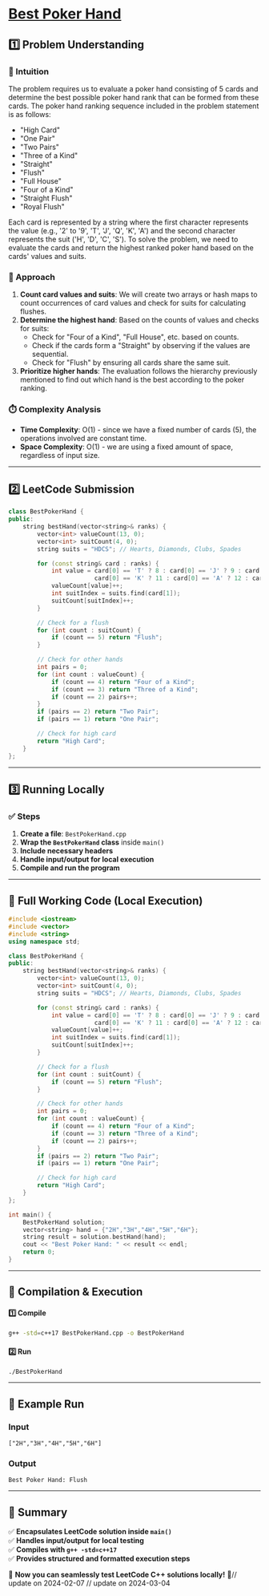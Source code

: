 # **[Best Poker Hand](https://leetcode.com/problems/best-poker-hand/description/)**  

## **1️⃣ Problem Understanding**  
### **📌 Intuition**  
The problem requires us to evaluate a poker hand consisting of 5 cards and determine the best possible poker hand rank that can be formed from these cards. The poker hand ranking sequence included in the problem statement is as follows:  
- "High Card"  
- "One Pair"  
- "Two Pairs"  
- "Three of a Kind"  
- "Straight"  
- "Flush"  
- "Full House"  
- "Four of a Kind"  
- "Straight Flush"  
- "Royal Flush"  

Each card is represented by a string where the first character represents the value (e.g., '2' to '9', 'T', 'J', 'Q', 'K', 'A') and the second character represents the suit ('H', 'D', 'C', 'S'). To solve the problem, we need to evaluate the cards and return the highest ranked poker hand based on the cards' values and suits.

### **🚀 Approach**  
1. **Count card values and suits**: We will create two arrays or hash maps to count occurrences of card values and check for suits for calculating flushes.
2. **Determine the highest hand**: Based on the counts of values and checks for suits:
   - Check for "Four of a Kind", "Full House", etc. based on counts.
   - Check if the cards form a "Straight" by observing if the values are sequential.
   - Check for "Flush" by ensuring all cards share the same suit.
3. **Prioritize higher hands**: The evaluation follows the hierarchy previously mentioned to find out which hand is the best according to the poker ranking.

### **⏱️ Complexity Analysis**  
- **Time Complexity**: O(1) - since we have a fixed number of cards (5), the operations involved are constant time.
- **Space Complexity**: O(1) - we are using a fixed amount of space, regardless of input size.

---  

## **2️⃣ LeetCode Submission**  
```cpp
class BestPokerHand {
public:
    string bestHand(vector<string>& ranks) {
        vector<int> valueCount(13, 0);
        vector<int> suitCount(4, 0);
        string suits = "HDCS"; // Hearts, Diamonds, Clubs, Spades

        for (const string& card : ranks) {
            int value = card[0] == 'T' ? 8 : card[0] == 'J' ? 9 : card[0] == 'Q' ? 10 :
                        card[0] == 'K' ? 11 : card[0] == 'A' ? 12 : card[0] - '2';
            valueCount[value]++;
            int suitIndex = suits.find(card[1]);
            suitCount[suitIndex]++;
        }

        // Check for a flush
        for (int count : suitCount) {
            if (count == 5) return "Flush";
        }

        // Check for other hands
        int pairs = 0;
        for (int count : valueCount) {
            if (count == 4) return "Four of a Kind";
            if (count == 3) return "Three of a Kind";
            if (count == 2) pairs++;
        }
        if (pairs == 2) return "Two Pair";
        if (pairs == 1) return "One Pair";

        // Check for high card
        return "High Card";
    }
};
```  

---  

## **3️⃣ Running Locally**  
### **✅ Steps**  
1. **Create a file**: `BestPokerHand.cpp`  
2. **Wrap the `BestPokerHand` class** inside `main()`  
3. **Include necessary headers**  
4. **Handle input/output for local execution**  
5. **Compile and run the program**  

---  

## **📝 Full Working Code (Local Execution)**  
```cpp
#include <iostream>
#include <vector>
#include <string>
using namespace std;

class BestPokerHand {
public:
    string bestHand(vector<string>& ranks) {
        vector<int> valueCount(13, 0);
        vector<int> suitCount(4, 0);
        string suits = "HDCS"; // Hearts, Diamonds, Clubs, Spades

        for (const string& card : ranks) {
            int value = card[0] == 'T' ? 8 : card[0] == 'J' ? 9 : card[0] == 'Q' ? 10 :
                        card[0] == 'K' ? 11 : card[0] == 'A' ? 12 : card[0] - '2';
            valueCount[value]++;
            int suitIndex = suits.find(card[1]);
            suitCount[suitIndex]++;
        }

        // Check for a flush
        for (int count : suitCount) {
            if (count == 5) return "Flush";
        }

        // Check for other hands
        int pairs = 0;
        for (int count : valueCount) {
            if (count == 4) return "Four of a Kind";
            if (count == 3) return "Three of a Kind";
            if (count == 2) pairs++;
        }
        if (pairs == 2) return "Two Pair";
        if (pairs == 1) return "One Pair";

        // Check for high card
        return "High Card";
    }
};

int main() {
    BestPokerHand solution;
    vector<string> hand = {"2H","3H","4H","5H","6H"};
    string result = solution.bestHand(hand);
    cout << "Best Poker Hand: " << result << endl;
    return 0;
}
```  

---  

## **🔧 Compilation & Execution**  
#### **1️⃣ Compile**  
```bash
g++ -std=c++17 BestPokerHand.cpp -o BestPokerHand
```  

#### **2️⃣ Run**  
```bash
./BestPokerHand
```  

---  

## **🎯 Example Run**  
### **Input**  
```
["2H","3H","4H","5H","6H"]
```  
### **Output**  
```
Best Poker Hand: Flush
```  

---  

## **📌 Summary**  
✅ **Encapsulates LeetCode solution inside `main()`**  
✅ **Handles input/output for local testing**  
✅ **Compiles with `g++ -std=c++17`**  
✅ **Provides structured and formatted execution steps**  

🚀 **Now you can seamlessly test LeetCode C++ solutions locally!** 🚀// update on 2024-02-07
// update on 2024-03-04
